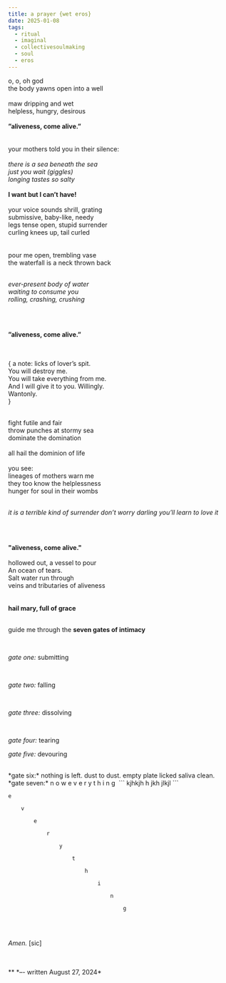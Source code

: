 ```yaml
---
title: a prayer {wet eros}
date: 2025-01-08
tags:
  - ritual
  - imaginal
  - collectivesoulmaking
  - soul
  - eros
---
```


o, o, oh god 
<br/>
the body yawns open into a well  
<br/>
maw dripping and wet
<br/>
helpless, hungry, desirous
<br/>
<br/>
**”aliveness, come alive.”**  
  <br/>
  <br/>
your mothers told you in their silence:  
<br/>
		*there is a sea beneath the sea*  
		*just you wait (giggles)*  
		*longing tastes so salty* 
<br/>
<br/>
**I want but I can’t have!**  
<br/>
your voice sounds shrill, grating
<br/>
submissive, baby-like, needy 
<br/>
legs tense open, stupid surrender 
<br/>
curling knees up, tail curled  
<br/>
<br/>
pour me open, trembling vase  
the waterfall is a neck thrown back
<br/>
<br/>

*ever-present body of water*  
*waiting to consume you*  
*rolling, crashing, crushing*

  <br/>
  <br/>

**”aliveness, come alive.”**  
  

<br/>
<br/>
				{ a note: licks of lover’s spit. 
				<br/>
				You will destroy me. 
				<br/>
				You will take everything from me. 
				<br/>
				And I will give it to you. Willingly. 
				<br/>
				Wantonly. 
				<br/>
				} 
<br/>
<br/>
  
fight futile and fair
<br/>
throw punches at stormy sea 
<br/>
dominate the domination  
<br/>
all hail the dominion of life  
<br/>
<br/>
you see:  
lineages of mothers warn me  
they too know the helplessness  
hunger for soul in their wombs 
<br/>
<br/>

*it is a terrible kind of surrender*
*don’t worry darling*
*you’ll learn to love it*

<br/>
<br/>

**"aliveness, come alive."** 
<br/>
<br/>
hollowed out, a vessel to pour 
<br/>
An ocean of tears. 
<br/>
Salt water run through 
<br/>
veins and tributaries of aliveness
<br/>
<br/>
<br/>
**hail mary, full of grace** 
<br/>
<br/>

guide me through the **seven gates of intimacy** 

  
<br/>

*gate one:* submitting

  <br/>

*gate two:* falling 

  <br/>

*gate three:* dissolving 

  <br/>

*gate four:* tearing
<br/>
  

*gate five:* devouring

  
<br/>
*gate six:* nothing is left. dust to dust. empty plate licked saliva clean. 
<br/>
*gate seven:*  
n o w  
e v e r y t h i n g 
```
  kjhkjh 
     h jkh
       jlkjl
```
  
<br/>
  
	e 

		v 

			e 

				r 

					y 

						t 

							h 

								i 

									n 

										g 

  
  
  <br/>
  <br/>
  

*Amen.* [sic]  
  
<br/>
<br/>
**
*–- written August 27, 2024* 